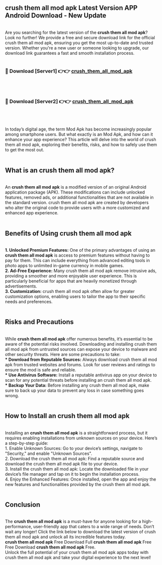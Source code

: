 ## crush them all mod apk Latest Version APP Android Download - New Update
<br>
Are you searching for the latest version of the <strong>crush them all mod apk</strong>? Look no further! We provide a free and secure download link for the official crush them all mod apk, ensuring you get the most up-to-date and trusted version. Whether you're a new user or someone looking to upgrade, our download link guarantees a fast and smooth installation process.
<br>
<br>
<h3>🔴 Download [Server1] 👉👉 <a href="https://modyolo.store/crush+them+all+mod+apk">crush_them_all_mod_apk</a></h3><br>
<br>
<h3>🔴 Download [Server2] 👉👉 <a href="https://modyolo.store/crush+them+all+mod+apk">crush_them_all_mod_apk</a></h3><br>
<br>
<br>
In today’s digital age, the term Mod Apk has become increasingly popular among smartphone users. But what exactly is an Mod Apk, and how can it enhance your app experience? This article will delve into the world of crush them all mod apk, exploring their benefits, risks, and how to safely use them to get the most out.
<br>
<br>
<h2>What is an crush them all mod apk?</h2>
<br>
An <strong>crush them all mod apk</strong> is a modified version of an original Android application package (APK). These modifications can include unlocked features, removed ads, or additional functionalities that are not available in the standard version. crush them all mod apk are created by developers who alter the original code to provide users with a more customized and enhanced app experience.
<br>
<br>
<h2>Benefits of Using crush them all mod apk</h2>
<br>
<strong> 1. Unlocked Premium Features:</strong> One of the primary advantages of using an <strong>crush them all mod apk</strong> is access to premium features without having to pay for them. This can include everything from advanced editing tools in photo apps to unlimited in-game currency in mobile games.
<br>
<strong> 2. Ad-Free Experience:</strong> Many crush them all mod apk remove intrusive ads, providing a smoother and more enjoyable user experience. This is particularly beneficial for apps that are heavily monetized through advertisements.
<br>
<strong> 3. Customization:</strong> crush them all mod apk often allow for greater customization options, enabling users to tailor the app to their specific needs and preferences.
<br>
<br>
<h2>Risks and Precautions</h2>
<br>
While <strong>crush them all mod apk</strong> offer numerous benefits, it’s essential to be aware of the potential risks involved. Downloading and installing crush them all mod apk from untrusted sources can expose your device to malware and other security threats. Here are some precautions to take:
<br>
<strong> * Download from Reputable Sources:</strong> Always download crush them all mod apk from trusted websites and forums. Look for user reviews and ratings to ensure the mod is safe and reliable.
<br>
<strong> * Use Antivirus Software:</strong> Install a reputable antivirus app on your device to scan for any potential threats before installing an crush them all mod apk.
<br>
<strong> * Backup Your Data:</strong> Before installing any crush them all mod apk, make sure to back up your data to prevent any loss in case something goes wrong.
<br>
<br>
<h2>How to Install an crush them all mod apk</h2>
<br>
Installing an <strong>crush them all mod apk</strong> is a straightforward process, but it requires enabling installations from unknown sources on your device. Here’s a step-by-step guide:
<br>
 1. Enable Unknown Sources: Go to your device’s settings, navigate to "Security," and enable "Unknown Sources".
<br>
 2. Download the crush them all mod apk: Find a reputable source and download the crush them all mod apk file to your device.
<br>
 3. Install the crush them all mod apk: Locate the downloaded file in your device’s file manager and tap on it to begin the installation process.
<br>
 4. Enjoy the Enhanced Features: Once installed, open the app and enjoy the new features and functionalities provided by the crush them all mod apk.
<br>
<br>
<h2><strong>Conclusion</strong></h2>
<br>
The <strong>crush them all mod apk</strong> is a must-have for anyone looking for a high-performance, user-friendly app that caters to a wide range of needs. Don’t wait any longer! Click the link below to download the latest version of crush them all mod apk and unlock all its incredible features today.
<br>
<strong>crush them all mod apk</strong> Free Download Full <strong>crush them all mod apk</strong> Free Free Download <strong>crush them all mod apk</strong> Free.
<br>
Unlock the full potential of your crush them all mod apk apps today with crush them all mod apk and take your digital experience to the next level!